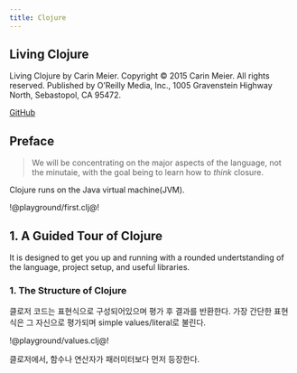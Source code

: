 ```yaml
---
title: Clojure
---
```


## Living Clojure

Living Clojure by Carin Meier. Copyright © 2015 Carin Meier. All rights reserved. Published by O’Reilly Media, Inc., 1005 Gravenstein Highway North, Sebastopol, CA 95472.

[GitHub](https://github.com/gigasquid/wonderland-clojure-katas)

## Preface

> We will be concentrating on the major aspects of the language, not the minutaie, with the goal being to learn how to _think_ closure.

Clojure runs on the Java virtual machine(JVM).

!@playground/first.clj@!

## 1. A Guided Tour of Clojure

It is designed to get you up and running with a rounded undertstanding of the language, project setup, and useful libraries.

### 1. The Structure of Clojure

클로저 코드는 표현식으로 구성되어있으며 평가 후 결과를 반환한다. 가장 간단한 표현식은 그 자신으로 평가되며 simple values/literal로 불린다.

!@playground/values.clj@!

클로저에서, 함수나 연산자가 패러미터보다 먼저 등장한다.
